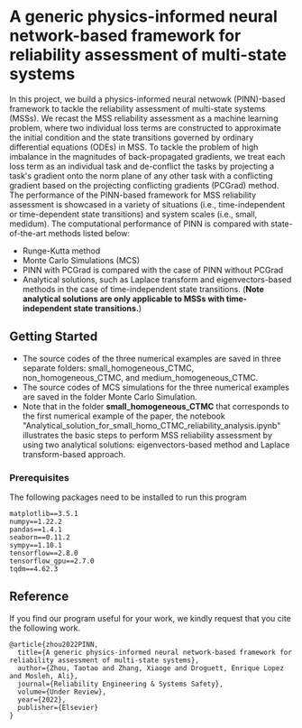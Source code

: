 # A generic physics-informed neural network-based framework for reliability assessment of multi-state systems

In this project, we build a physics-informed neural netwowk (PINN)-based framework to tackle the reliability assessment of multi-state systems (MSSs). We recast the MSS reliability assessment as a machine learning problem, where two individual loss terms are constructed to approximate the initial condition and the state transitions governed by ordinary differential equations (ODEs) in MSS. To tackle the problem of high imbalance in the magnitudes of back-propagated gradients, we treat each loss term as an individual task and de-conflict the tasks by projecting a task's gradient onto the norm plane of any other task with a conflicting gradient based on the projecting conflicting gradients (PCGrad) method. The performance of the PINN-based framework for MSS reliability assessment is showcased in a variety of situations (i.e., time-independent or time-dependent state transitions) and system scales (i.e., small, medidum). The computational performance of PINN is compared with state-of-the-art methods listed below:
- Runge-Kutta method
- Monte Carlo Simulations (MCS)
- PINN with PCGrad is compared with the case of PINN without PCGrad
- Analytical solutions, such as Laplace transform and eigenvectors-based methods in the case of time-independent state transitions. (**Note analytical solutions are only applicable to MSSs with time-independent state transitions.**)

## Getting Started

* The source codes of the three numerical examples are saved in three separate folders: small_homogeneous_CTMC, non_homogeneous_CTMC, and medium_homogeneous_CTMC. 
* The source codes of MCS simulations for the three numerical examples are saved in the folder Monte Carlo Simulation. 
* Note that in the folder **small_homogeneous_CTMC** that corresponds to the first numerical example of the paper, the notebook "Analytical_solution_for_small_homo_CTMC_reliability_analysis.ipynb" illustrates the basic steps to perform MSS reliability assessment by using two analytical solutions: eigenvectors-based method and Laplace transform-based approach. 

### Prerequisites

The following packages need to be installed to run this program

```
matplotlib==3.5.1
numpy==1.22.2
pandas==1.4.1
seaborn==0.11.2
sympy==1.10.1
tensorflow==2.8.0
tensorflow_gpu==2.7.0
tqdm==4.62.3
```

## Reference
If you find our program useful for your work, we kindly request that you cite the following work. 
```
@article{zhou2022PINN,
  title={A generic physics-informed neural network-based framework for reliability assessment of multi-state systems},
  author={Zhou, Taotao and Zhang, Xiaoge and Droguett, Enrique Lopez and Mosleh, Ali},
  journal={Reliability Engineering & Systems Safety},
  volume={Under Review},
  year={2022},
  publisher={Elsevier}
}
```
